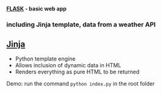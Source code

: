 #### [FLASK](http://flask.pocoo.org/docs/0.10/) - basic web app

### including Jinja template, data from a weather API

## [Jinja](http://jinja.pocoo.org/)
* Python template engine
* Allows inclusion of dynamic data in HTML
* Renders everything as pure HTML to be returned


Demo: run the command `python index.py` in the root folder
